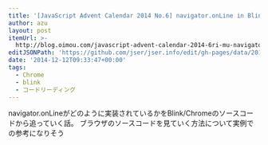 ```yaml
---
title: '[JavaScript Advent Calendar 2014 No.6] navigator.onLine in Blink'
author: azu
layout: post
itemUrl: >-
  http://blog.oimou.com/javascript-advent-calendar-2014-6ri-mu-navigator-onlinemaniatukusu2589ed73/
editJSONPath: 'https://github.com/jser/jser.info/edit/gh-pages/data/2014/12/index.json'
date: '2014-12-12T09:33:47+00:00'
tags:
  - Chrome
  - blink
  - コードリーディング
---
```

navigator.onLineがどのように実装されているかをBlink/Chromeのソースコードから追っていく話。
ブラウザのソースコードを見ていく方法について実例での参考になりそう
